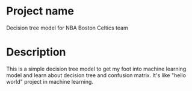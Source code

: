 # Project name
Decision tree model for NBA Boston Celtics team 

# Description
This is a simple decision tree model to get my foot into machine learning model and learn about decision tree and confusion matrix.
It's like "hello world" project in machine learning.


